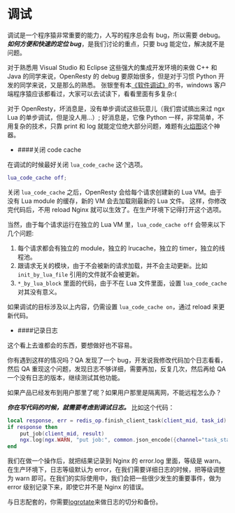 # 调试

调试是一个程序猿非常重要的能力，人写的程序总会有 bug，所以需要 debug。***如何方便和快速的定位 bug***，是我们讨论的重点，只要 bug 能定位，解决就不是问题。

对于熟悉用 Visual Studio 和 Eclipse 这些强大的集成开发环境的来做 C++ 和 Java 的同学来说，OpenResty 的 debug 要原始很多，但是对于习惯 Python 开发的同学来说，又是那么的熟悉。
张银奎有本[《软件调试》](http://book.douban.com/subject/3088353/)的书，windows 客户端程序猿应该都看过，大家可以去试读下，看看里面有多复杂:(

对于 OpenResty，坏消息是，没有单步调试这些玩意儿（我们尝试搞出来过 ngx Lua 的单步调试，但是没人用...）; 好消息是，它像 Python 一样，非常简单，不用复杂的技术，只靠 print 和 log 就能定位绝大部分问题，难题有[火焰图](openresty-best-practices/flame_gragh.md)这个神器。

* ####关闭 code cache

在调试的时候最好关闭 `lua_code_cache` 这个选项。
```lua
lua_code_cache off;
```

关闭 `lua_code_cache` 之后，OpenResty 会给每个请求创建新的 Lua VM。由于没有 Lua module 的缓存，新的 VM 会去加载刚最新的 Lua 文件。
这样，你修改完代码后，不用 reload Nginx 就可以生效了。在生产环境下记得打开这个选项。

当然，由于每个请求运行在独立的 Lua VM 里，`lua_code_cache off` 会带来以下几个问题:
1. 每个请求都会有独立的 module，独立的 lrucache，独立的 timer，独立的线程池。
2. 跟请求无关的模块，由于不会被新的请求加载，并不会主动更新。比如 `init_by_lua_file` 引用的文件就不会被更新。
3. `*_by_lua_block` 里面的代码，由于不在 Lua 文件里面，设置 `lua_code_cache` 对其没有意义。

如果调试的目标涉及以上内容，仍需设置 `lua_code_cache on`，通过 reload 来更新代码。

* ####记录日志

这个看上去谁都会的东西，要想做好也不容易。

你有遇到这样的情况吗？QA 发现了一个 bug，开发说我修改代码加个日志看看，然后 QA 重现这个问题，发现日志不够详细，需要再加，反复几次，然后再给 QA 一个没有日志的版本，继续测试其他功能。

如果产品已经发布到用户那里了呢？如果用户那里是隔离网，不能远程怎么办？

***你在写代码的时候，就需要考虑到调试日志。*** 比如这个代码：
```lua
local response, err = redis_op.finish_client_task(client_mid, task_id)
if response then
    put_job(client_mid, result)
    ngx.log(ngx.WARN, "put job:", common.json_encode({channel="task_status", mid=client_mid, data=result}))
end
```
我们在做一个操作后，就把结果记录到 Nginx 的 error.log 里面，等级是 warn。在生产环境下，日志等级默认为 error，在我们需要详细日志的时候，把等级调整为 warn 即可。在我们的实际使用中，我们会把一些很少发生的重要事件，做为 error 级别记录下来，即使它并不是 Nginx 的错误。

与日志配套的，你需要[logrotate](http://linuxcommand.org/man_pages/logrotate8.html)来做日志的切分和备份。
